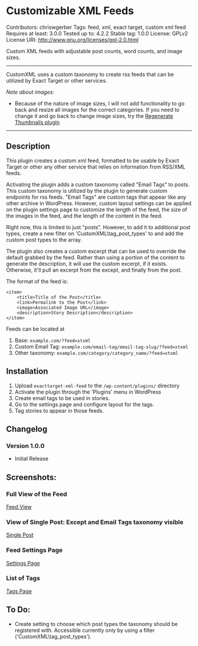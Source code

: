Customizable XML Feeds
========================

Contributors: chriswgerber
Tags: feed, xml, exact target, custom xml feed
Requires at least: 3.0.0
Tested up to: 4.2.2
Stable tag: 1.0.0
License: GPLv2  
License URI: http://www.gnu.org/licenses/gpl-2.0.html

Custom XML feeds with adjustable post counts, word counts, and image sizes.

----------------------------------------

CustomXML uses a custom taxonomy to create rss feeds that can be utilized by Exact Target or
other services.

*Note about images:*

* Because of the nature of image sizes, I will not add functionality to go back and resize
all images for the correct categories. If you need to change it and go back to change image
sizes, try the [Regenerate Thumbnails plugin](https://wordpress.org/plugins/regenerate-thumbnails/)

----------------------------------------

## Description

This plugin creates a custom xml feed, formatted to be usable by Exact Target or other any
other service that relies on information from RSS/XML feeds.

Activating the plugin adds a custom taxonomy called "Email Tags" to posts. This custom
taxonomy is utilized by the plugin to generate custom endpoints for rss feeds. "Email Tags"
are custom tags that appear like any other archive in WordPress. However, custom layout
settings can be applied on the plugin settings page to customize the length of the feed,
the size of the images in the feed, and the length of the content in the feed.

Right now, this is limited to just "posts". However, to add it to additional post types,
create a new filter on 'CustomXML\tag_post_types' to and add the custom post types to the
array.

The plugin also creates a custom excerpt that can be used to override the default grabbed
by the feed. Rather than using a portion of the content to generate the description, it
will use the custom excerpt, if it exists. Otherwise, it'll pull an excerpt from the except,
and finally from the post.

The format of the feed is:

````
<item> 
    <title>Title of the Post</title>
    <link>Permalink to the Post</link>
    <image>Associated Image URL</image>
    <description>Story Description</description>
</item> 
````

Feeds can be located at

1. Base: `example.com/?feed=xtxml`
2. Custom Email Tag: `example.com/email-tag/email-tag-slug/?feed=xtxml`
3. Other taxonomy: `example.com/category/category_name/?feed=xtxml`

## Installation

1. Upload `exacttarget-xml-feed` to the `/wp-content/plugins/` directory
2. Activate the plugin through the 'Plugins' menu in WordPress
3. Create email tags to be used in stories.
4. Go to the settings page and configure layout for the tags.
5. Tag stories to appear in those feeds.

## Changelog

### Version 1.0.0

* Initial Release

## Screenshots:

### Full View of the Feed
[Feed View](http://www.chriswgerber.com/assets/uploads/2015/07/xtxml-feed-view.png)

### View of Single Post: Except and Email Tags taxonomy visible
[Single Post](http://www.chriswgerber.com/assets/uploads/2015/07/xtxml-feed-post-view.png)

### Feed Settings Page
[Settings Page](http://www.chriswgerber.com/assets/uploads/2015/07/xtxml-feed-settings-page.png)

### List of Tags
[Tags Page](http://www.chriswgerber.com/assets/uploads/2015/07/xtxml-feed-tags-page.png)

## To Do:

* Create setting to choose which post types the taxonomy should be registered with. Accessible
currently only by using a filter ('CustomXML\tag_post_types').
